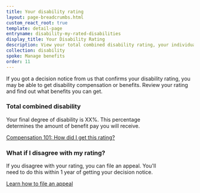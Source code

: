 ```yaml
---
title: Your disability rating
layout: page-breadcrumbs.html
custom_react_root: true
template: detail-page
entryname: disability-my-rated-disabilities
display_title: Your Disability Rating
description: View your total combined disability rating, your individual rated disabilities, and see a list of any pending disabilities you might have.
collection: disability
spoke: Manage benefits
order: 11
---
```


<!-- Below is content for mocking static screen -->

<div class="va-introtext">
If you got a decision notice from us that confirms your disability
rating, you may be able to get disability compensation or benefits.
Review your rating and find out what benefits you can get.
</div>

<div class="feature">

<h3>Total combined disability</h3>

Your final degree of disability is XX%. This percentage<br> 
determines the amount of benefit pay you will receive.

[Compensation 101: How did I get this rating?](https://www.youtube.com/watch?v=oM7oYzL2DCg)

<h3>What if I disagree with my rating?</h3>

If you disagree with your rating, you can file an appeal. You'll<br> 
need to do this within 1 year of getting your decision notice.

[Learn how to file an appeal](#)

</div>

<div id="react-root"></div>
